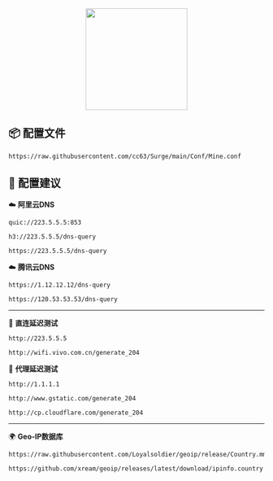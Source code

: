 <div align="center">
 <img src="https://raw.githubusercontent.com/cc63/Surge/main/Conf/Conf.PNG" width="200">
</div>

## 📦 配置文件

```
https://raw.githubusercontent.com/cc63/Surge/main/Conf/Mine.conf
```

## 🧩 配置建议


☁️ **阿里云DNS** 

```
quic://223.5.5.5:853
```

```
h3://223.5.5.5/dns-query
```

```
https://223.5.5.5/dns-query
```

☁️ **腾讯云DNS** 

```
https://1.12.12.12/dns-query
```
 
```
https://120.53.53.53/dns-query
```

---

🚀 **直连延迟测试** 

```
http://223.5.5.5
```

```
http://wifi.vivo.com.cn/generate_204
```


🚀 **代理延迟测试** 

```
http://1.1.1.1
```

```
http://www.gstatic.com/generate_204
```

```
http://cp.cloudflare.com/generate_204
```

---

🌍 **Geo-IP数据库**

```
https://raw.githubusercontent.com/Loyalsoldier/geoip/release/Country.mmdb
```

```
https://github.com/xream/geoip/releases/latest/download/ipinfo.country.mmdb
```
